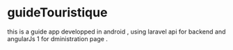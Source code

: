 # guideTouristique

this is a guide app developped in android , using laravel api for backend and angularJs 1 for dministration page .
